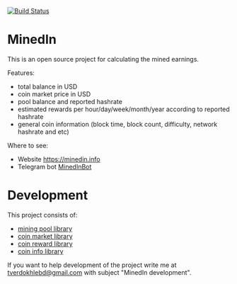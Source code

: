 [![Build Status](https://travis-ci.org/tverdokhlebd/mined-in.svg?branch=master)](https://travis-ci.org/tverdokhlebd/mined-in)
# MinedIn
This is an open source project for calculating the mined earnings.

Features:
- total balance in USD
- coin market price in USD
- pool balance and reported hashrate
- estimated rewards per hour/day/week/month/year according to reported hashrate
- general coin information (block time, block count, difficulty, network hashrate and etc)

Where to see:
- Website <a href="https://minedin.info">https://minedin.info</a>
- Telegram bot <a href="https://t.me/MinedInBot">MinedInBot</a>

# Development
This project consists of:
- <a href="https://github.com/tverdokhlebd/mining-pool-library">mining pool library</a>
- <a href="https://github.com/tverdokhlebd/coin-market-library">coin market library</a>
- <a href="https://github.com/tverdokhlebd/coin-reward-library">coin reward library</a>
- <a href="https://github.com/tverdokhlebd/coin-info-library">coin info library</a>

If you want to help development of the project write me at <a href="mailto:tverdokhlebd@gmail.com">tverdokhlebd@gmail.com</a> with subject "MinedIn development".
